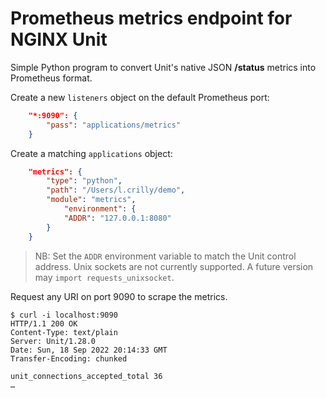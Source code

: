 Prometheus metrics endpoint for NGINX Unit
==========================================

Simple Python program to convert Unit's native JSON **/status** metrics into Prometheus format.

Create a new `listeners` object on the default Prometheus port:
```json
    "*:9090": {
        "pass": "applications/metrics"
    }
```

Create a matching `applications` object:
```json
    "metrics": {
        "type": "python",
		"path": "/Users/l.crilly/demo",
		"module": "metrics",
        	"environment": {
			"ADDR": "127.0.0.1:8080"
		}
	}
```
> NB: Set the `ADDR` environment variable to match the Unit control address. Unix sockets are not currently supported. A future version may `import requests_unixsocket`.

Request any URI on port 9090 to scrape the metrics.
```shell
$ curl -i localhost:9090
HTTP/1.1 200 OK
Content-Type: text/plain
Server: Unit/1.28.0
Date: Sun, 18 Sep 2022 20:14:33 GMT
Transfer-Encoding: chunked

unit_connections_accepted_total 36
…
```
